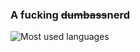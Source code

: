 ### A fucking ~~dumbass~~nerd

![Most used languages](https://github-readme-stats.vercel.app/api/top-langs/?username=9551-Dev&layout=compact&theme=tokyonight)
